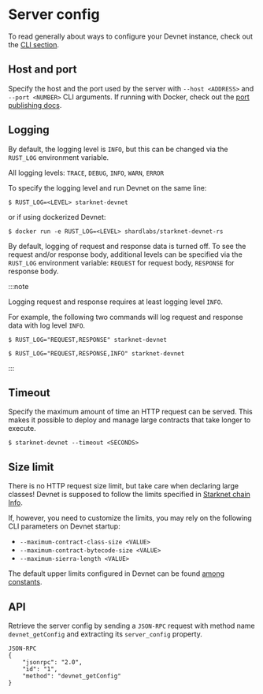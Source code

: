 # Server config

To read generally about ways to configure your Devnet instance, check out the [CLI section](./running/cli.md).

## Host and port

Specify the host and the port used by the server with `--host <ADDRESS>` and `--port <NUMBER>` CLI arguments. If running with Docker, check out the [port publishing docs](./running/docker#container-port-publishing).

## Logging

By default, the logging level is `INFO`, but this can be changed via the `RUST_LOG` environment variable.

All logging levels: `TRACE`, `DEBUG`, `INFO`, `WARN`, `ERROR`

To specify the logging level and run Devnet on the same line:

```
$ RUST_LOG=<LEVEL> starknet-devnet
```

or if using dockerized Devnet:

```
$ docker run -e RUST_LOG=<LEVEL> shardlabs/starknet-devnet-rs
```

By default, logging of request and response data is turned off.
To see the request and/or response body, additional levels can be specified via the `RUST_LOG` environment variable: `REQUEST` for request body, `RESPONSE` for response body.

:::note

Logging request and response requires at least logging level `INFO`.

For example, the following two commands will log request and response data with log level `INFO`.

```
$ RUST_LOG="REQUEST,RESPONSE" starknet-devnet
```

```
$ RUST_LOG="REQUEST,RESPONSE,INFO" starknet-devnet
```

:::

## Timeout

Specify the maximum amount of time an HTTP request can be served. This makes it possible to deploy and manage large contracts that take longer to execute.

```
$ starknet-devnet --timeout <SECONDS>
```

## Size limit

There is no HTTP request size limit, but take care when declaring large classes! Devnet is supposed to follow the limits specified in [Starknet chain Info](https://docs.starknet.io/resources/chain-info/#current_limits).

If, however, you need to customize the limits, you may rely on the following CLI parameters on Devnet startup:

- `--maximum-contract-class-size <VALUE>`
- `--maximum-contract-bytecode-size <VALUE>`
- `--maximum-sierra-length <VALUE>`

The default upper limits configured in Devnet can be found [among constants](https://github.com/0xSpaceShard/starknet-devnet/blob/main/crates/starknet-devnet-core/src/constants.rs#L121).

## API

Retrieve the server config by sending a `JSON-RPC` request with method name `devnet_getConfig` and extracting its `server_config` property.

```
JSON-RPC
{
    "jsonrpc": "2.0",
    "id": "1",
    "method": "devnet_getConfig"
}
```
